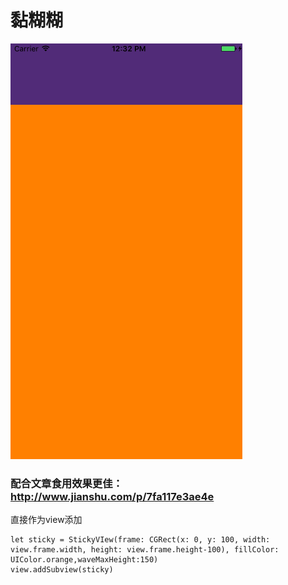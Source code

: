 # 黏糊糊

![图片](https://raw.githubusercontent.com/onlyAPK/DWStickyView/master/bezierPopLine1.gif)


### 配合文章食用效果更佳：http://www.jianshu.com/p/7fa117e3ae4e

直接作为view添加

```
let sticky = StickyVIew(frame: CGRect(x: 0, y: 100, width: view.frame.width, height: view.frame.height-100), fillColor: UIColor.orange,waveMaxHeight:150)
view.addSubview(sticky)
```


